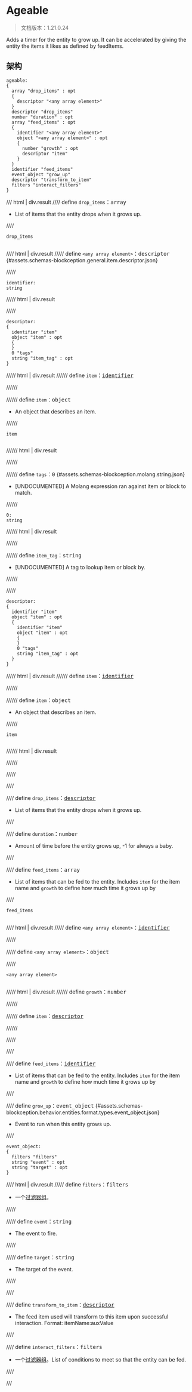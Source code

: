 # Ageable

> 文档版本：1.21.0.24

Adds a timer for the entity to grow up. It can be accelerated by giving the entity the items it likes as defined by feedItems.

## 架构

```mcschema
ageable:
{
  array "drop_items" : opt
  {
    descriptor "<any array element>"
  }
  descriptor "drop_items"
  number "duration" : opt
  array "feed_items" : opt
  {
    identifier "<any array element>"
    object "<any array element>" : opt
    {
      number "growth" : opt
      descriptor "item"
    }
  }
  identifier "feed_items"
  event_object "grow_up"
  descriptor "transform_to_item"
  filters "interact_filters"
}

```

/// html | div.result
//// define
`drop_items`：<samp>array</samp>

- List of items that the entity drops when it grows up.


////

<div class="language-text highlight"><span class="filename"><code>drop_items</code></span><pre id="__code_1"><span></span></pre></div>

//// html | div.result
///// define
`<any array element>`：<samp>descriptor</samp> {#assets.schemas-blockception.general.item.descriptor.json}


/////

```mcschema
identifier:
string

```

///// html | div.result

/////



```mcschema
descriptor:
{
  identifier "item"
  object "item" : opt
  {
  }
  0 "tags"
  string "item_tag" : opt
}

```

///// html | div.result
////// define
`item`：<samp>[identifier](#assets.schemas-blockception.general.item.identifier.json)</samp>


//////


////// define
`item`：<samp>object</samp>

- An object that describes an item.


//////

<div class="language-text highlight"><span class="filename"><code>item</code></span><pre id="__code_1"><span></span></pre></div>

////// html | div.result

//////



////// define
`tags`：<samp>0</samp> {#assets.schemas-blockception.molang.string.json}

- [UNDOCUMENTED] A Molang expression ran against item or block to match.


//////

```mcschema
0:
string

```

////// html | div.result

//////



////// define
`item_tag`：<samp>string</samp>

- [UNDOCUMENTED] A tag to lookup item or block by.


//////


/////


```mcschema
descriptor:
{
  identifier "item"
  object "item" : opt
  {
    identifier "item"
    object "item" : opt
    {
    }
    0 "tags"
    string "item_tag" : opt
  }
}

```

///// html | div.result
////// define
`item`：<samp>[identifier](#assets.schemas-blockception.general.item.identifier.json)</samp>


//////


////// define
`item`：<samp>object</samp>

- An object that describes an item.


//////

<div class="language-text highlight"><span class="filename"><code>item</code></span><pre id="__code_1"><span></span></pre></div>

////// html | div.result

//////



/////




////


//// define
`drop_items`：<samp>[descriptor](#assets.schemas-blockception.general.item.descriptor.json)</samp>

- List of items that the entity drops when it grows up.


////



//// define
`duration`：<samp>number</samp>

- Amount of time before the entity grows up, -1 for always a baby.


////


//// define
`feed_items`：<samp>array</samp>

- List of items that can be fed to the entity. Includes `item` for the item name and `growth` to define how much time it grows up by


////

<div class="language-text highlight"><span class="filename"><code>feed_items</code></span><pre id="__code_1"><span></span></pre></div>

//// html | div.result
///// define
`<any array element>`：<samp>[identifier](#assets.schemas-blockception.general.item.identifier.json)</samp>


/////


///// define
`<any array element>`：<samp>object</samp>


/////

<div class="language-text highlight"><span class="filename"><code>&lt;any array element&gt;</code></span><pre id="__code_1"><span></span></pre></div>

///// html | div.result
////// define
`growth`：<samp>number</samp>


//////


////// define
`item`：<samp>[descriptor](#assets.schemas-blockception.general.item.descriptor.json)</samp>


//////


/////



////


//// define
`feed_items`：<samp>[identifier](#assets.schemas-blockception.general.item.identifier.json)</samp>

- List of items that can be fed to the entity. Includes `item` for the item name and `growth` to define how much time it grows up by


////



//// define
`grow_up`：<samp>event_object</samp> {#assets.schemas-blockception.behavior.entities.format.types.event_object.json}

- Event to run when this entity grows up.


////

```mcschema
event_object:
{
  filters "filters"
  string "event" : opt
  string "target" : opt
}

```

//// html | div.result
///// define
`filters`：<samp>filters</samp>

- 一个[过滤器组](../filter.md)。


/////


///// define
`event`：<samp>string</samp>

- The event to fire.


/////


///// define
`target`：<samp>string</samp>

- The target of the event.


/////


////



//// define
`transform_to_item`：<samp>[descriptor](#assets.schemas-blockception.general.item.descriptor.json)</samp>

- The feed item used will transform to this item upon successful interaction. Format: itemName:auxValue


////


//// define
`interact_filters`：<samp>filters</samp>

- 一个[过滤器组](../filter.md)。List of conditions to meet so that the entity can be fed.


////


///

